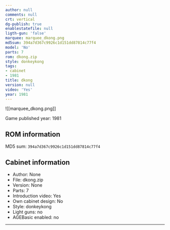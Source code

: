 ```yaml
---
author: null
comments: null
crt: vertical
dg-publish: true
enablestatefile: null
ligth-gun: 'false'
marquee: marquee_dkong.png
md5sum: 394a7d367c9926c1d151dd87814c77f4
model: 'No'
parts: 7
rom: dkong.zip
style: donkeykong
tags:
- cabinet
- 1981
title: dkong
version: null
video: 'Yes'
year: 1981
---
```


![[marquee_dkong.png]]

Game published year: 1981

## ROM information

MD5 sum: `394a7d367c9926c1d151dd87814c77f4` 

## Cabinet information

- Author: None
- File: dkong.zip
- Version: None
- Parts: 7
- Introduction video: Yes
- Own cabinet design: No
- Style: donkeykong
- Light guns: no
- AGEBasic enabled: no

---
